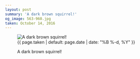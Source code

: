 ```yaml
---
layout: post
summary: 'A dark brown squirrel!'
og_image: 563-960.jpg
taken: October 14, 2016
---
```


<figure class="post">
 <img alt="A dark brown squirrel!" sizes="(min-width: 700px) 50vw, calc(100vw - 2rem)" src="{{ site.assets_url }}/563-480.jpg" srcset="{{ site.assets_url }}/563-240.jpg 240w, {{ site.assets_url }}/563-480.jpg 480w, {{ site.assets_url }}/563-720.jpg 720w, {{ site.assets_url }}/563-960.jpg 960w"/>
 <figcaption>
  <time>
   {{ page.taken | default: page.date | date: "%B %-d, %Y" }}
  </time>
  <p>
   A dark brown squirrel!
  </p>
 </figcaption>
</figure>
